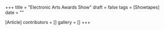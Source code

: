 +++
title = "Electronic Arts Awards Show"
draft = false
tags = [Showtapes]
date = ""

[Article]
contributors = []
gallery = []
+++